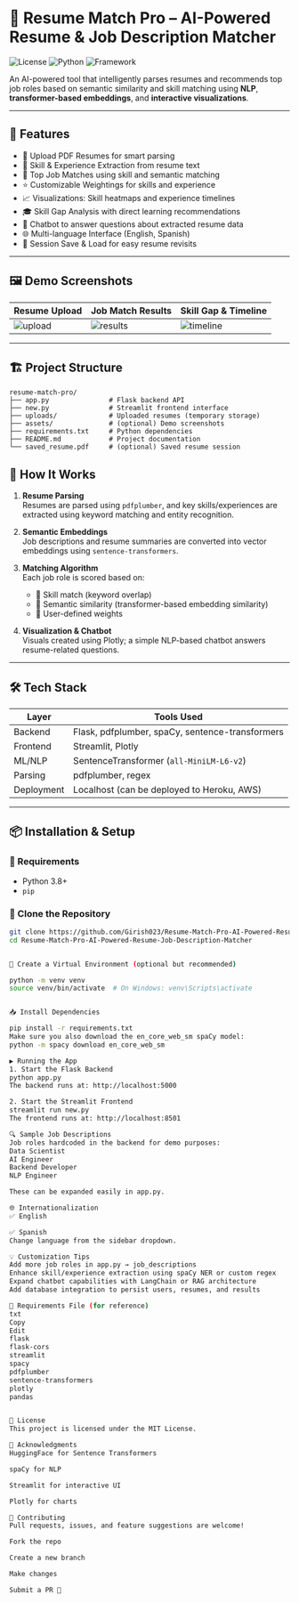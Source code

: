 # 💼 Resume Match Pro – AI-Powered Resume & Job Description Matcher

![License](https://img.shields.io/badge/license-MIT-blue.svg)
![Python](https://img.shields.io/badge/python-3.8%2B-brightgreen)
![Framework](https://img.shields.io/badge/Framework-Flask%20%7C%20Streamlit-red)

An AI-powered tool that intelligently parses resumes and recommends top job roles based on semantic similarity and skill matching using **NLP**, **transformer-based embeddings**, and **interactive visualizations**.

---

## 🚀 Features

- 📄 Upload PDF Resumes for smart parsing
- 🧠 Skill & Experience Extraction from resume text
- 🔗 Top Job Matches using skill and semantic matching
- ⭐ Customizable Weightings for skills and experience
- 📈 Visualizations: Skill heatmaps and experience timelines
- 🎓 Skill Gap Analysis with direct learning recommendations
- 💬 Chatbot to answer questions about extracted resume data
- 🌐 Multi-language Interface (English, Spanish)
- 🔄 Session Save & Load for easy resume revisits

---

## 🖼️ Demo Screenshots

| Resume Upload | Job Match Results | Skill Gap & Timeline |
|---------------|-------------------|-----------------------|
| ![upload](assets/upload.png) | ![results](assets/results.png) | ![timeline](assets/timeline.png) |

---

## 🏗️ Project Structure

```
resume-match-pro/
├── app.py               # Flask backend API
├── new.py               # Streamlit frontend interface
├── uploads/             # Uploaded resumes (temporary storage)
├── assets/              # (optional) Demo screenshots
├── requirements.txt     # Python dependencies
├── README.md            # Project documentation
└── saved_resume.pdf     # (optional) Saved resume session
```


## 🧠 How It Works

1. **Resume Parsing**  
   Resumes are parsed using `pdfplumber`, and key skills/experiences are extracted using keyword matching and entity recognition.

2. **Semantic Embeddings**  
   Job descriptions and resume summaries are converted into vector embeddings using `sentence-transformers`.

3. **Matching Algorithm**  
   Each job role is scored based on:
   - 🔹 Skill match (keyword overlap)
   - 🔹 Semantic similarity (transformer-based embedding similarity)
   - 🔹 User-defined weights

4. **Visualization & Chatbot**  
   Visuals created using Plotly; a simple NLP-based chatbot answers resume-related questions.

---

## 🛠️ Tech Stack

| Layer       | Tools Used                                  |
|-------------|---------------------------------------------|
| Backend     | Flask, pdfplumber, spaCy, sentence-transformers |
| Frontend    | Streamlit, Plotly                           |
| ML/NLP      | SentenceTransformer (`all-MiniLM-L6-v2`)    |
| Parsing     | pdfplumber, regex                           |
| Deployment  | Localhost (can be deployed to Heroku, AWS)  |

---

## 📦 Installation & Setup

### 🔧 Requirements

- Python 3.8+
- `pip`

### 🔌 Clone the Repository

```bash
git clone https://github.com/Girish023/Resume-Match-Pro-AI-Powered-Resume-Job-Description-Matcher.git
cd Resume-Match-Pro-AI-Powered-Resume-Job-Description-Matcher


🐍 Create a Virtual Environment (optional but recommended)

python -m venv venv
source venv/bin/activate  # On Windows: venv\Scripts\activate


📥 Install Dependencies

pip install -r requirements.txt
Make sure you also download the en_core_web_sm spaCy model:
python -m spacy download en_core_web_sm

▶️ Running the App
1. Start the Flask Backend
python app.py
The backend runs at: http://localhost:5000

2. Start the Streamlit Frontend
streamlit run new.py
The frontend runs at: http://localhost:8501

🔍 Sample Job Descriptions
Job roles hardcoded in the backend for demo purposes:
Data Scientist
AI Engineer
Backend Developer
NLP Engineer

These can be expanded easily in app.py.

🌐 Internationalization
✅ English

✅ Spanish
Change language from the sidebar dropdown.

💡 Customization Tips
Add more job roles in app.py → job_descriptions
Enhance skill/experience extraction using spaCy NER or custom regex
Expand chatbot capabilities with LangChain or RAG architecture
Add database integration to persist users, resumes, and results

📁 Requirements File (for reference)
txt
Copy
Edit
flask
flask-cors
streamlit
spacy
pdfplumber
sentence-transformers
plotly
pandas


📜 License
This project is licensed under the MIT License.

🙌 Acknowledgments
HuggingFace for Sentence Transformers

spaCy for NLP

Streamlit for interactive UI

Plotly for charts

🤝 Contributing
Pull requests, issues, and feature suggestions are welcome!

Fork the repo

Create a new branch

Make changes

Submit a PR 🎉


